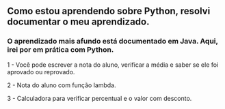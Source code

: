 ## Como estou aprendendo sobre Python, resolvi documentar o meu aprendizado.
### O aprendizado mais afundo está documentado em Java. Aqui, irei por em prática com Python.

1 - Você pode escrever a nota do aluno, verificar a média e saber se ele foi aprovado ou reprovado.

2 - Nota do aluno com função lambda.

3 - Calculadora para verificar percentual e o valor com desconto.